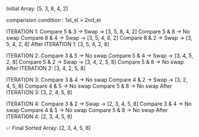 Initial Array: [5, 3, 8, 4, 2]

comparision condition : 1st_el > 2nd_el

ITERATION 1:
Compare 5 & 3 → Swap → [3, 5, 8, 4, 2]
Compare 5 & 8 → No swap
Compare 8 & 4 → Swap → [3, 5, 4, 8, 2]
Compare 8 & 2 → Swap → [3, 5, 4, 2, 8]
After ITERATION 1: [3, 5, 4, 2, 8]

ITERATION 2:
Compare 3 & 5 → No swap
Compare 5 & 4 → Swap → [3, 4, 5, 2, 8]
Compare 5 & 2 → Swap → [3, 4, 2, 5, 8]
Compare 5 & 8 → No swap
After ITERATION 2: [3, 4, 2, 5, 8]

ITERATION 3:
Compare 3 & 4 → No swap
Compare 4 & 2 → Swap → [3, 2, 4, 5, 8]
Compare 4 & 5 → No swap
Compare 5 & 8 → No swap
After ITERATION 3: [3, 2, 4, 5, 8]

ITERATION 4:
Compare 3 & 2 → Swap → [2, 3, 4, 5, 8]
Compare 3 & 4 → No swap
Compare 4 & 5 → No swap
Compare 5 & 8 → No swap
After ITERATION 4: [2, 3, 4, 5, 8]

✅ Final Sorted Array: [2, 3, 4, 5, 8]